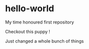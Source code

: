 # hello-world
My time honoured first repository 

Checkout this puppy !

Just changed a whole bunch of things
